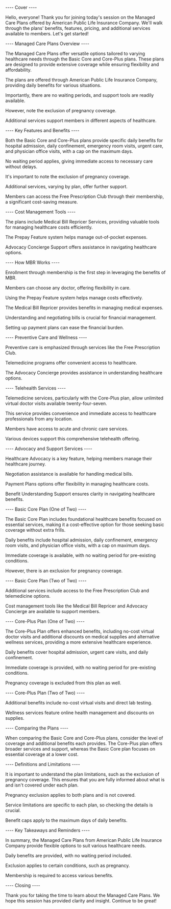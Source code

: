 ---- Cover ----

Hello, everyone! Thank you for joining today's session on the Managed Care Plans offered by American Public Life Insurance Company. We'll walk through the plans' benefits, features, pricing, and additional services available to members. Let's get started!

---- Managed Care Plans Overview ----

The Managed Care Plans offer versatile options tailored to varying healthcare needs through the Basic Core and Core-Plus plans. These plans are designed to provide extensive coverage while ensuring flexibility and affordability.

The plans are offered through American Public Life Insurance Company, providing daily benefits for various situations.

Importantly, there are no waiting periods, and support tools are readily available.

However, note the exclusion of pregnancy coverage.

Additional services support members in different aspects of healthcare.

---- Key Features and Benefits ----

Both the Basic Core and Core-Plus plans provide specific daily benefits for hospital admission, daily confinement, emergency room visits, urgent care, and physician office visits, with a cap on the maximum days.

No waiting period applies, giving immediate access to necessary care without delays.

It's important to note the exclusion of pregnancy coverage.

Additional services, varying by plan, offer further support.

Members can access the Free Prescription Club through their membership, a significant cost-saving measure.

---- Cost Management Tools ----

The plans include Medical Bill Repricer Services, providing valuable tools for managing healthcare costs efficiently.

The Prepay Feature system helps manage out-of-pocket expenses.

Advocacy Concierge Support offers assistance in navigating healthcare options.

---- How MBR Works ----

Enrollment through membership is the first step in leveraging the benefits of MBR.

Members can choose any doctor, offering flexibility in care.

Using the Prepay Feature system helps manage costs effectively.

The Medical Bill Repricer provides benefits in managing medical expenses.

Understanding and negotiating bills is crucial for financial management.

Setting up payment plans can ease the financial burden.

---- Preventive Care and Wellness ----

Preventive care is emphasized through services like the Free Prescription Club.

Telemedicine programs offer convenient access to healthcare.

The Advocacy Concierge provides assistance in understanding healthcare options.

---- Telehealth Services ----

Telemedicine services, particularly with the Core-Plus plan, allow unlimited virtual doctor visits available twenty-four-seven.

This service provides convenience and immediate access to healthcare professionals from any location.

Members have access to acute and chronic care services.

Various devices support this comprehensive telehealth offering.

---- Advocacy and Support Services ----

Healthcare Advocacy is a key feature, helping members manage their healthcare journey.

Negotiation assistance is available for handling medical bills.

Payment Plans options offer flexibility in managing healthcare costs.

Benefit Understanding Support ensures clarity in navigating healthcare benefits.

---- Basic Core Plan (One of Two) ----

The Basic Core Plan includes foundational healthcare benefits focused on essential services, making it a cost-effective option for those seeking basic coverage without extra frills.

Daily benefits include hospital admission, daily confinement, emergency room visits, and physician office visits, with a cap on maximum days.

Immediate coverage is available, with no waiting period for pre-existing conditions.

However, there is an exclusion for pregnancy coverage.

---- Basic Core Plan (Two of Two) ----

Additional services include access to the Free Prescription Club and telemedicine options.

Cost management tools like the Medical Bill Repricer and Advocacy Concierge are available to support members.

---- Core-Plus Plan (One of Two) ----

The Core-Plus Plan offers enhanced benefits, including no-cost virtual doctor visits and additional discounts on medical supplies and alternative wellness services, providing a more extensive healthcare experience.

Daily benefits cover hospital admission, urgent care visits, and daily confinement.

Immediate coverage is provided, with no waiting period for pre-existing conditions.

Pregnancy coverage is excluded from this plan as well.

---- Core-Plus Plan (Two of Two) ----

Additional benefits include no-cost virtual visits and direct lab testing.

Wellness services feature online health management and discounts on supplies.

---- Comparing the Plans ----

When comparing the Basic Core and Core-Plus plans, consider the level of coverage and additional benefits each provides. The Core-Plus plan offers broader services and support, whereas the Basic Core plan focuses on essential coverage at a lower cost.

---- Definitions and Limitations ----

It is important to understand the plan limitations, such as the exclusion of pregnancy coverage. This ensures that you are fully informed about what is and isn't covered under each plan.

Pregnancy exclusion applies to both plans and is not covered.

Service limitations are specific to each plan, so checking the details is crucial.

Benefit caps apply to the maximum days of daily benefits.

---- Key Takeaways and Reminders ----

In summary, the Managed Care Plans from American Public Life Insurance Company provide flexible options to suit various healthcare needs.

Daily benefits are provided, with no waiting period included.

Exclusion applies to certain conditions, such as pregnancy.

Membership is required to access various benefits.

---- Closing ----

Thank you for taking the time to learn about the Managed Care Plans. We hope this session has provided clarity and insight. Continue to be great!
